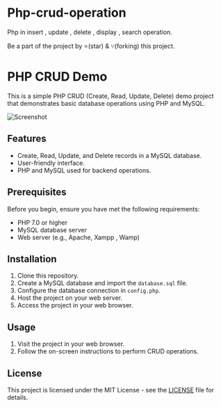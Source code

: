# Php-crud-operation

Php in insert , update , delete , display , search operation.

Be a part of the project by ⭐️(star) & ⑂(forking) this project.

# PHP CRUD Demo

This is a simple PHP CRUD (Create, Read, Update, Delete) demo project that demonstrates basic database operations using PHP and MySQL.

![Screenshot](screenshot.png)

## Features

- Create, Read, Update, and Delete records in a MySQL database.
- User-friendly interface.
- PHP and MySQL used for backend operations.

## Prerequisites

Before you begin, ensure you have met the following requirements:

- PHP 7.0 or higher
- MySQL database server
- Web server (e.g., Apache, Xampp , Wamp)

## Installation

1. Clone this repository.
2. Create a MySQL database and import the `database.sql` file.
3. Configure the database connection in `config.php`.
4. Host the project on your web server.
5. Access the project in your web browser.

## Usage

1. Visit the project in your web browser.
2. Follow the on-screen instructions to perform CRUD operations.

## License

This project is licensed under the MIT License - see the [LICENSE](LICENSE) file for details.




